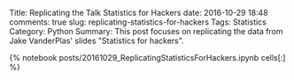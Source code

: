 ﻿Title: Replicating the Talk Statistics for Hackers 
date: 2016-10-29 18:48
comments: true
slug: replicating-statistics-for-hackers
Tags: Statistics
Category: Python
Summary: This post focuses on replicating the data from Jake VanderPlas' slides "Statistics for hackers".

{% notebook posts/20161029_ReplicatingStatisticsForHackers.ipynb cells[:] %}
